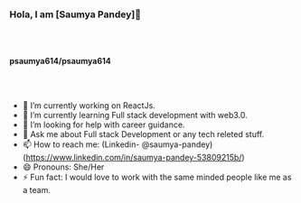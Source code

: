 ### Hola, I am [Saumya Pandey]👋
<br>
<br>


**psaumya614/psaumya614**

<br>
<br>

- 🔭 I’m currently working on ReactJs.
- 🌱 I’m currently learning Full stack development with web3.0.
- 🤔 I’m looking for help with career guidance.
- 💬 Ask me about Full stack Development or any tech releted stuff.
- 📫 How to reach me: (Linkedin- @saumya-pandey)(https://www.linkedin.com/in/saumya-pandey-53809215b/)
- 😄 Pronouns: She/Her
- ⚡ Fun fact: I would love to work with the same minded people like me as a team.

